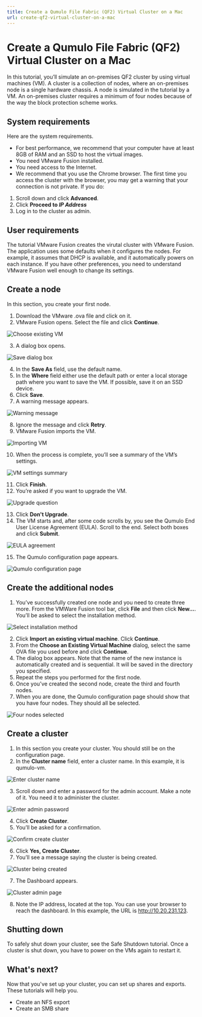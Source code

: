 ```yaml
---
title: Create a Qumulo File Fabric (QF2) Virtual Cluster on a Mac
url: create-qf2-virtual-cluster-on-a-mac
---
```


# Create a Qumulo File Fabric (QF2) Virtual Cluster on a Mac
In this tutorial, you’ll simulate an on-premises QF2 cluster by using virtual machines (VM). A cluster is a collection of nodes, where an on-premises node is a single hardware chassis. A node is simulated in the tutorial by a VM. An on-premises cluster requires a minimum of four nodes because of the way the block protection scheme works.

## System requirements
Here are the system requirements.

* For best performance, we recommend that your computer have at least 8GB of RAM and an SSD to host the virtual images.
* You need VMware Fusion installed.
* You need access to the Internet. 
* We recommend that you use the Chrome browser. The first time you access the cluster with the browser, you may get a warning that your connection is not private. If you do:
1. Scroll down and click **Advanced**.
2. Click **Proceed to *IP Address***
3. Log in to the cluster as admin.

## User requirements
The tutorial VMware Fusion creates the virutal cluster with VMware Fusion. The application uses some defaults when it configures the nodes. For example, it assumes that DHCP is available, and it automatically powers on each instance. If you have other preferences, you need to understand VMware Fusion well enough to change its settings.

## Create a node

In this section, you create your first node.

1. Download the VMware .ova file and click on it.
2. VMware Fusion opens. Select the file and click **Continue**.

![Choose existing VM](mac-images/mac-fusion-choose-existing.png)

3. A dialog box opens.

![Save dialog box](mac-images/mac-fusion-save.png)

4. In the **Save As** field, use the default name. 
5. In the **Where** field either use the default path or enter a local storage path where you want to save the VM. If possible, save it on an SSD device.
6. Click **Save**. 
7. A warning message appears.

![Warning message](mac-images/mac-fusion-retry.png)

8. Ignore the message and click **Retry**.
9. VMware Fusion imports the VM.

![Importing VM](mac-images/mac-fusion-importing.png)

10. When the process is complete, you’ll see a summary of the VM’s settings.

![VM settings summary](mac-images/mac-fusion-finish-summary.png)

11. Click **Finish**.
12. You’re asked if you want to upgrade the VM.

![Upgrade question](mac-images/mac-fusion-upgrade.png)

13. Click **Don't Upgrade**.
14. The VM starts and, after some code scrolls by, you see the Qumulo End User License Agreement (EULA). Scroll to the end. Select both boxes and click **Submit**.

![EULA agreement](mac-images/mac-fusion-eula.png)

15. The Qumulo configuration page appears.

![Qumulo configuration page](mac-images/mac-fusion-qum-node-connect-01.png)

## Create the additional nodes

1. You’ve successfully created one node and you need to create three more. From the VMWare Fusion tool bar, click **File** and then click **New...**. You’ll be asked to select the installation method.

![Select installation method](mac-images/mac-fusion-select-install-method.png)

2. Click **Import an existing virtual machine**. Click **Continue**.
3. From the **Choose an Existing Virtual Machine** dialog, select the same OVA file you used before and click **Continue**. 
4. The dialog box appears. Note that the name of the new instance is automatically created and is sequential. It will be saved in the directory you specified.
5. Repeat the steps you performed for the first node. 
6. Once you’ve created the second node, create the third and fourth nodes. 
7. When you are done, the Qumulo configuration page should show that you have four nodes. They should all be selected.

![Four nodes selected](mac-images/mac-fusion-four-nodes-created.png)

## Create a cluster

1. In this section you create your cluster. You should still be on the configuration page.
2. In the **Cluster name** field, enter a cluster name. In this example, it is qumulo-vm.

![Enter cluster name](mac-images/mac-fusion-create-qumulo-vm.png)

3. Scroll down and enter a password for the admin account. Make a note of it. You need it to administer the cluster.

![Enter admin password](mac-images/mac-fusion-password.png)

4. Click **Create Cluster**.
5. You’ll be asked for a confirmation.

![Confirm create cluster](mac-images/mac-fusion-create-confirm.png)

6. Click **Yes, Create Cluster**.
7. You’ll see a message saying the cluster is being created.

![Cluster being created](mac-images/mac-fusion-creating-cluster.png)

7. The Dashboard appears.

![Cluster admin page](mac-images/mac-fusion-main-admin.png)

8. Note the IP address, located at the top. You can use your browser to reach the dashboard. In this example, the URL is http://10.20.231.123.

## Shutting down
To safely shut down your cluster, see the Safe Shutdown tutorial. Once a cluster is shut down, you have to power on the VMs again to restart it.

## What's next?

Now that you've set up your cluster, you can set up shares and exports. These tutorials will help you.

* Create an NFS export
* Create an SMB share











